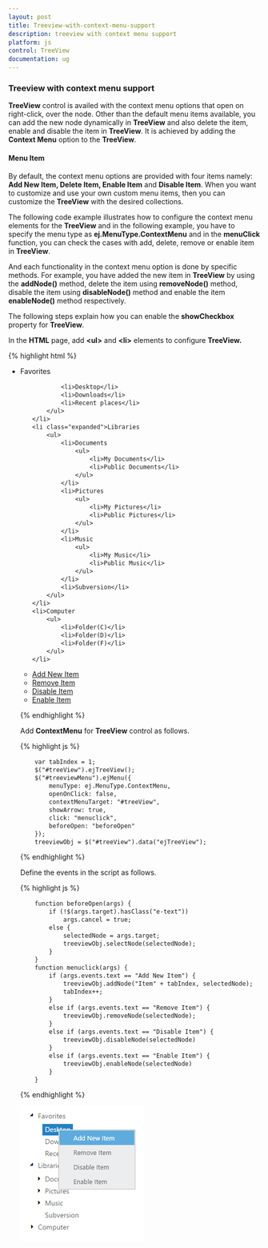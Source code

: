 ```yaml
---
layout: post
title: Treeview-with-context-menu-support
description: treeview with context menu support
platform: js
control: TreeView
documentation: ug
---
```


### Treeview with context menu support

**TreeView** control is availed with the context menu options that open on right-click, over the node. Other than the default menu items available, you can add the new node dynamically in **TreeView** and also delete the item, enable and disable the item in **TreeView**. It is achieved by adding the **Context Menu** option to the **TreeView**.

#### Menu Item

By default, the context menu options are provided with four items namely: **Add New Item, Delete Item, Enable Item** and **Disable Item**. When you want to customize and use your own custom menu items, then you can customize the **TreeView** with the desired collections. 

The following code example illustrates how to configure the context menu elements for the **TreeView** and in the following example, you have to specify the menu type as **ej.MenuType.ContextMenu** and in the **menuClick** function, you can check the cases with add, delete, remove or enable item in **TreeView**. 

And each functionality in the context menu option is done by specific methods. For example, you have added the new item in **TreeView** by using the **addNode()** method, delete the item using **removeNode()** method, disable the item using **disableNode()** method and enable the item **enableNode()** method respectively.

The following steps explain how you can enable the **showCheckbox** property for **TreeView**.

In the **HTML** page, add **&lt;ul&gt;** and **&lt;li&gt;** elements to configure **TreeView.**


{% highlight html %}


<ul id="treeView">
    <li class="expanded">Favorites
        <ul>

            <li>Desktop</li>
            <li>Downloads</li>
            <li>Recent places</li>
        </ul>
    </li>
    <li class="expanded">Libraries
        <ul>
            <li>Documents
                <ul>
                    <li>My Documents</li>
                    <li>Public Documents</li>
                </ul>
            </li>
            <li>Pictures
                <ul>
                    <li>My Pictures</li>
                    <li>Public Pictures</li>
                </ul>
            </li>
            <li>Music
                <ul>
                    <li>My Music</li>
                    <li>Public Music</li>
                </ul>
            </li>
            <li>Subversion</li>
        </ul>
    </li>
    <li>Computer
        <ul>
            <li>Folder(C)</li>
            <li>Folder(D)</li>
            <li>Folder(F)</li>
        </ul>
    </li>
</ul>
<div>
    <ul id="treeviewMenu">
        <li><a href="#">Add New Item</a></li>
        <li><a href="#">Remove Item</a></li>
        <li><a href="#">Disable Item</a></li>
        <li><a href="#">Enable Item</a></li>
    </ul>
</div>



{% endhighlight %}



Add **ContextMenu** for **TreeView** control as follows.


{% highlight js %}

        var tabIndex = 1;
        $("#treeView").ejTreeView();
        $("#treeviewMenu").ejMenu({
            menuType: ej.MenuType.ContextMenu,
            openOnClick: false,
            contextMenuTarget: "#treeView",
            showArrow: true,
            click: "menuclick",
            beforeOpen: "beforeOpen"
        });
        treeviewObj = $("#treeView").data("ejTreeView");

{% endhighlight %}



Define the events in the script as follows.



{% highlight js %}

        function beforeOpen(args) {
            if (!$(args.target).hasClass("e-text"))
                args.cancel = true;
            else {
                selectedNode = args.target;
                treeviewObj.selectNode(selectedNode);
            }
        }
        function menuclick(args) {
            if (args.events.text == "Add New Item") {
                treeviewObj.addNode("Item" + tabIndex, selectedNode);
                tabIndex++;
            }
            else if (args.events.text == "Remove Item") {
                treeviewObj.removeNode(selectedNode);
            }
            else if (args.events.text == "Disable Item") {
                treeviewObj.disableNode(selectedNode)
            }
            else if (args.events.text == "Enable Item") {
                treeviewObj.enableNode(selectedNode)
            }
        }



{% endhighlight %}



![](/js/TreeView/How-To/Treeview-with-context-menu_images/Treeview-with-context-menu_img1.png)




